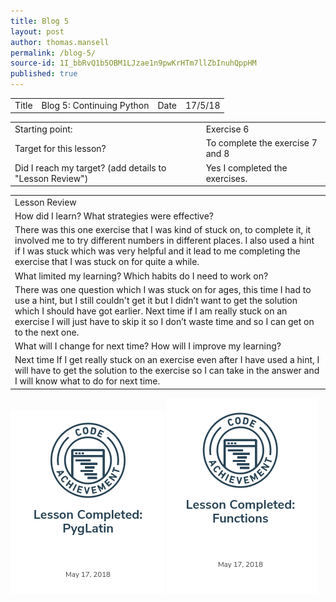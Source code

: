 ```yaml
---
title: Blog 5
layout: post
author: thomas.mansell
permalink: /blog-5/
source-id: 1I_bbRvQ1b5OBM1LJzae1n9pwKrHTm7llZbInuhQppHM
published: true
---
```

<table>
  <tr>
    <td>Title</td>
    <td>Blog 5: Continuing Python
</td>
    <td>Date</td>
    <td>17/5/18</td>
  </tr>
</table>


<table>
  <tr>
    <td>Starting point:</td>
    <td>Exercise 6</td>
  </tr>
  <tr>
    <td>Target for this lesson?</td>
    <td>To complete the exercise 7 and 8</td>
  </tr>
  <tr>
    <td>Did I reach my target? 
(add details to "Lesson Review")</td>
    <td>Yes I completed the exercises.</td>
  </tr>
</table>


<table>
  <tr>
    <td>Lesson Review</td>
  </tr>
  <tr>
    <td>How did I learn? What strategies were effective? </td>
  </tr>
  <tr>
    <td>There was this one exercise that I was kind of stuck on, to complete it, it involved me to try different numbers in different places. I also used a hint if I was stuck which was very helpful and it lead to me completing the exercise that I was stuck on for quite a while. </td>
  </tr>
  <tr>
    <td>What limited my learning? Which habits do I need to work on? </td>
  </tr>
  <tr>
    <td>There was one question which I was stuck on for ages, this time I had to use a hint, but I still couldn't get it but I didn’t want to get the solution which I should have got earlier. Next time if I am really stuck on an exercise I will just have to skip it so I don’t waste time and so I can get on to the next one.</td>
  </tr>
  <tr>
    <td>What will I change for next time? How will I improve my learning?</td>
  </tr>
  <tr>
    <td>Next time If I get really stuck on an exercise even after I have used a hint, I will have to get the solution to the exercise so I can take in the answer and I will know what to do for next time.</td>
  </tr>
</table>

<img src = "/images/Screenshot 2018-06-29 at 14.00.39.png"> <img src = "/images/Screenshot 2018-06-29 at 14.26.35.png">


